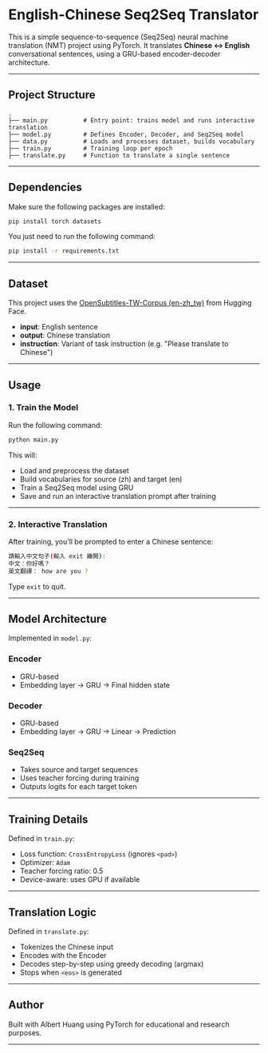 # English-Chinese Seq2Seq Translator

This is a simple sequence-to-sequence (Seq2Seq) neural machine translation (NMT) project using PyTorch. It translates **Chinese ↔ English** conversational sentences, using a GRU-based encoder-decoder architecture.

---

## Project Structure

```
.
├── main.py          # Entry point: trains model and runs interactive translation
├── model.py         # Defines Encoder, Decoder, and Seq2Seq model
├── data.py          # Loads and processes dataset, builds vocabulary
├── train.py         # Training loop per epoch
├── translate.py     # Function to translate a single sentence
```

---

## Dependencies

Make sure the following packages are installed:

```bash
pip install torch datasets
```
You just need to run the following command:
```bash
pip install -r requirements.txt
```
---

## Dataset

This project uses the [OpenSubtitles-TW-Corpus (en-zh_tw)](https://huggingface.co/datasets/Heng666/OpenSubtitles-TW-Corpus) from Hugging Face.

- **input**: English sentence
- **output**: Chinese translation
- **instruction**: Variant of task instruction (e.g. "Please translate to Chinese")

---

## Usage

### 1. **Train the Model**
Run the following command:

```bash
python main.py
```

This will:
- Load and preprocess the dataset
- Build vocabularies for source (zh) and target (en)
- Train a Seq2Seq model using GRU
- Save and run an interactive translation prompt after training

---

### 2. **Interactive Translation**

After training, you’ll be prompted to enter a Chinese sentence:

```bash
請輸入中文句子(輸入 exit 離開):
中文：你好嗎？
英文翻譯： how are you ?
```

Type `exit` to quit.

---

## Model Architecture

Implemented in `model.py`:

### Encoder
- GRU-based
- Embedding layer → GRU → Final hidden state

### Decoder
- GRU-based
- Embedding layer → GRU → Linear → Prediction

### Seq2Seq
- Takes source and target sequences
- Uses teacher forcing during training
- Outputs logits for each target token

---

## Training Details

Defined in `train.py`:
- Loss function: `CrossEntropyLoss` (ignores `<pad>`)
- Optimizer: `Adam`
- Teacher forcing ratio: 0.5
- Device-aware: uses GPU if available

---

## Translation Logic

Defined in `translate.py`:
- Tokenizes the Chinese input
- Encodes with the Encoder
- Decodes step-by-step using greedy decoding (argmax)
- Stops when `<eos>` is generated

---


## Author

Built with Albert Huang using PyTorch for educational and research purposes.

---